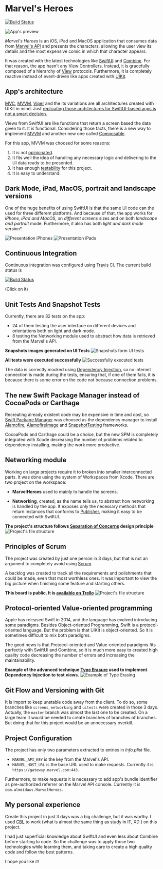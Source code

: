 # Marvel's Heroes
[![Build Status](https://travis-ci.org/almeidaws/desafio-ios-gustavo-amaral.svg?branch=master)](https://travis-ci.org/almeidaws/desafio-ios-gustavo-amaral)

![App's preview](https://github.com/almeidaws/desafio-ios-gustavo-amaral/blob/master/Doc/Preview.gif)

*Marvel's Heroes* is an iOS, iPad and MacOS application that consumes data from [Marvel's API](https://developer.marvel.com/) and presents the characters, allowing the user view its details and the most expensive comic in which that character appears.

It was created with the latest technologies like [SwiftUI](https://developer.apple.com/xcode/swiftui/) and [Combine](https://developer.apple.com/documentation/combine). For that reason, the app hasn't any [View Controllers](https://developer.apple.com/documentation/uikit/view_controllers). Instead, it is gracefully composed of a hierarchy of [View](https://developer.apple.com/documentation/swiftui/view) protocols. Furthermore, it is completely reactive instead of event-driven like apps created with [UIKit](https://developer.apple.com/documentation/uikit).

## App's architecture

[MVC](https://en.wikipedia.org/wiki/Model%E2%80%93view%E2%80%93controller), [MVVM](https://www.objc.io/issues/13-architecture/mvvm/), [Viper](https://www.objc.io/issues/13-architecture/viper/) and the its variations are all architectures created with UIKit in mind. Just [replicating those architectures for SwiftUI-based apps is not a smart decision](https://nalexn.github.io/clean-architecture-swiftui/).

Views from SwiftUI are like functions that return a screen based the data given to it. It is functional. Considering those facts, there is a new way to implement [MVVM](https://nalexn.github.io/clean-architecture-swiftui/) and another new one called [Composable](https://www.pointfree.co/collections/composable-architecture).

For this app, MVVM was choosed for some reasons:

1. It is not [opinionated](https://stackoverflow.com/a/802064/8869936).
2. It fits well the idea of handling any necessary logic and delivering to the UI data ready to be presented.
3.  It has enough [testability](https://en.wikipedia.org/wiki/Software_testability) for this project.
4. It is easy to understand.


## Dark Mode, iPad, MacOS, portrait and landscape versions

One of the huge benefits of using SwiftUI is that the same UI code can the used for three different platforms. And because of that, the app works for *iPhone, iPad and MacOS*, on *different screens* sizes and on both *landscape and portrait* mode. Furthermore, it also has both *light and dark mode* version*. 

![Presentation iPhones](https://github.com/almeidaws/desafio-ios-gustavo-amaral/blob/master/Doc/Presentation%20iPhones.jpg)
![Presentation iPads](https://github.com/almeidaws/desafio-ios-gustavo-amaral/blob/master/Doc/Presentation%20iPads.jpg)

## Continuous Integration

Continuous integration was configured using [Travis CI](https://travis-ci.org/). The current build status is

[![Build Status](https://travis-ci.org/almeidaws/desafio-ios-gustavo-amaral.svg?branch=master)](https://travis-ci.org/almeidaws/desafio-ios-gustavo-amaral)

(Click on it)
 
## Unit Tests And Snapshot Tests

Currently, there are 32 tests on the app:

- 24 of them testing the user interface on different devices and orientations both on light and dark mode.
- 8 testing the Networking module used to abstract how data is retrieved from the Marvel's API.

**Snapshots images generated on UI Tests**
![Snapshots form UI tests](https://github.com/almeidaws/desafio-ios-gustavo-amaral/blob/master/Doc/Snapshots.jpg)

**All tests were executed successfully**
![Successfully executed tests](https://github.com/almeidaws/desafio-ios-gustavo-amaral/blob/master/Doc/Successful%20tests.jpg)



The data is correctly mocked using [Dependency Injection](https://en.wikipedia.org/wiki/Dependency_injection), so no internet connection is made during the tests, ensuring that, if one of them fails, it is because there is some error on the code not because connection problems.

## The new Swift Package Manager instead of CocoaPods or Carthage

Recreating already existent code may be expensive in time and cost, so [Swift Package Manager](https://swift.org/package-manager/) was choosed as the dependency manager to install [Alamofire](https://github.com/Alamofire/Alamofire), [AlamofireImage](https://github.com/Alamofire/AlamofireImage) and [SnapshotTesting](https://github.com/pointfreeco/swift-snapshot-testing) frameworks. 

CocoaPods and Carthage could be a choice, but the new SPM is completely integrated with Xcode decreasing the number of problems related to dependency installing, making the work more productive.

## Networking module

Working on large projects require it to broken into smaller interconnected parts. It was done using the system of Workspaces from Xcode. There are two project on the workspace:

- **MarvelHeroes** used to mainly to handle the screens. 

- **Networking**, created, as the name tells us, to abstract how networking is handled by the app. It exposes only the necessary methods that return instances that conforms to [Publisher](https://developer.apple.com/documentation/combine/publisher), making it easy to be connected with SwiftUI.

**The project's structure follows [Separation of Concerns](https://en.wikipedia.org/wiki/Separation_of_concerns) design principle**
![Project's file structure](https://github.com/almeidaws/desafio-ios-gustavo-amaral/blob/master/Doc/File%20Structure.jpg)

## Principles of Scrum

The project was created by just one person in 3 days, but that is not an argument to completely avoid using [Scrum](https://www.scrum.org/).

A backlog was created to track all the requirements and polishments that could be made, even that most worthless ones. It was important to view the big picture when finishing some feature and starting others.

**This board is public. It is [available on Trello](https://trello.com/b/SddlKA6b/marvels-heroes)**
![Project's file structure](https://github.com/almeidaws/desafio-ios-gustavo-amaral/blob/master/Doc/Trello.jpg)

## Protocol-oriented Value-oriented programming


Apple has released Swift in 2014, and the language has evolved introducing some paradigms. Besides Object-oriented Programming, Swift is a protocol-oriented language. But the problem is that UIKit is object-oriented. So it is sometimes difficult to mix both paradigms.

The good news is that Protocol-oriented and Value-oriented paradigms fits perfectly with SwiftUI and Combine, so it is much more easy to created high quality code decreasing the number of errors and increasing the maintainability.

**Example of the advanced technique [Type Erasure](https://medium.com/@chris_dus/type-erasure-in-swift-84480c807534) used to implement Dependency Injection to test views.**
![Example of Type Erasing](https://github.com/almeidaws/desafio-ios-gustavo-amaral/blob/master/Doc/Type%20Erasure.jpg)


## Git Flow and Versioning with Git

It is import to keep unstable code away from the client. To do so, some branches like `screens`, `networking` and `uitests` were created in those 3 days. Actually, the `master` branch was almost the last one to be created. On a large team it would be needed to create branches of branches of branches. But doing that for this project would be an unnecessary overkill.

## Project Configuration

The project has only two parameters extracted to entries in *Info.plist* file. 

- `MARVEL_API_KEY` is the key from the Marvel's API.
- `MARVEL_HOST_URL` is the base URL used to make requests. Currently it is `https://gateway.marvel.com:443`.


Furthermore, to make requests it is necessary to add app's bundle identifier as pre-authorized referrer on the Marvel API console. Currently it is `com.almeidaws.MarvelHeroes`.


## My personal experience

Create this project in just 3 days was a big challenge, but it was worthy. I used [CBL](https://www.challengebasedlearning.org/) to work (what is almost the same thing as study in IT, XD ) on this project.

I had just superficial knowledge about SwiftUI and even less about Combine before starting to code. So the challenge was to apply those two technologies while learning them, and taking care to create a high quality code and follow the best patterns.

I hope you like it!


